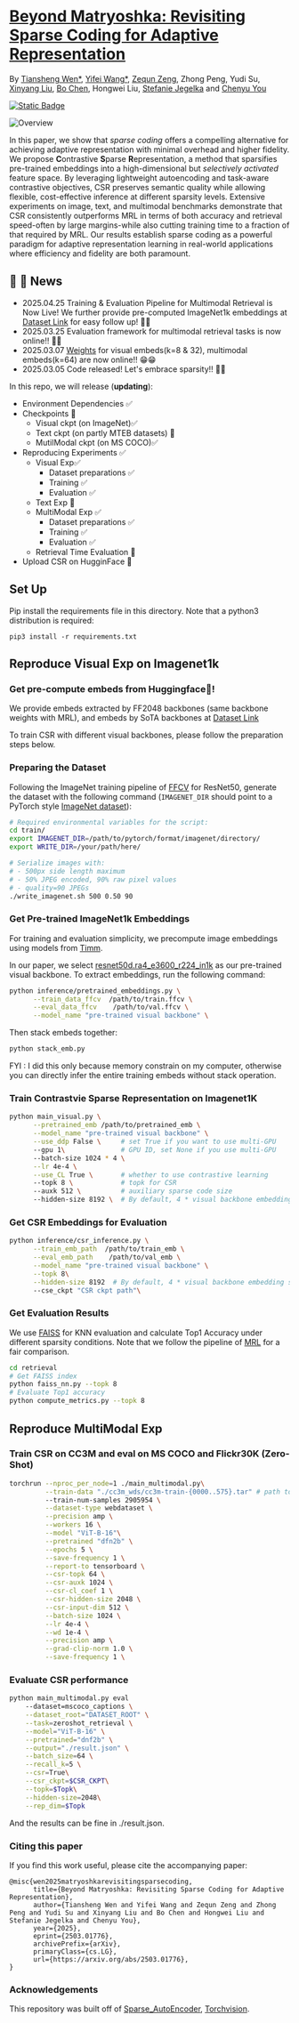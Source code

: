 #  [Beyond Matryoshka: Revisiting Sparse Coding for Adaptive Representation](http://arxiv.org/abs/2503.01776)
By [Tiansheng Wen\*](https://neilwen987.github.io/), [Yifei Wang\*](https://yifeiwang77.com/), [Zequn Zeng](https://joeyz0z.github.io/), Zhong Peng, Yudi Su, [Xinyang Liu](https://xinyangatk.github.io/),
[Bo Chen](https://web.xidian.edu.cn/bchen/en/index.html), Hongwei Liu, [Stefanie Jegelka](https://people.csail.mit.edu/stefje/) and [Chenyu You](https://chenyuyou.me/)

<a href='https://arxiv.org/abs/2503.01776'><img alt="Static Badge" src="https://img.shields.io/badge/Paper-arXiv-red"></a>

![Overview](./assets/overview.jpg)

In this paper, we show that *sparse coding* offers a compelling alternative for achieving adaptive representation with minimal overhead and higher fidelity. We propose **C**ontrastive **S**parse **R**epresentation, a method that sparsifies pre-trained embeddings into a high-dimensional but *selectively activated* feature space. By leveraging lightweight autoencoding and task-aware contrastive objectives, CSR preserves semantic quality while allowing flexible, cost-effective inference at different sparsity levels. Extensive experiments on image, text, and multimodal benchmarks demonstrate that CSR consistently outperforms MRL in terms of both accuracy and retrieval speed-often by large margins-while also cutting training time to a fraction of that required by MRL. Our results establish sparse coding as a powerful paradigm for adaptive representation learning in real-world applications where efficiency and fidelity are both paramount. 

## &#x1F680; &#x1F680; News
- 2025.04.25 Training & Evaluation Pipeline for Multimodal Retrieval is Now Live! We further provide pre-computed ImageNet1k embeddings at [Dataset Link](https://huggingface.co/datasets/W1nd-navigator/CSR-precompute-embeds) for easy follow up! 🙌🙌
- 2025.03.25 Evaluation framework for multimodal retrieval tasks is now online!! &#x1FABC;&#x1FABC;
- 2025.03.07  [Weights](https://drive.google.com/drive/folders/1fI4ip-tcjSrmXtFANmIDTh1wERPlfySO?usp=sharing)
 for visual embeds(k=8 & 32), multimodal embeds(k=64) are now online!! &#x1F601;&#x1F601;
- 2025.03.05  Code released! Let's embrace sparsity!! &#x1F389;&#x1F389;

In this repo, we will release (**updating**):

- Environment Dependencies &#x2705;
- Checkpoints &#x1F4CC;
  - Visual ckpt (on ImageNet)&#x2705;
  - Text ckpt (on partly MTEB datasets) &#x1F4CC;
  - MutilModal ckpt (on MS COCO)&#x2705;
- Reproducing Experiments &#x2705;
  - Visual Exp&#x2705;
    - Dataset preparations &#x2705;
    - Training &#x2705;
    - Evaluation &#x2705;
  - Text Exp &#x1F4CC;
  - MultiModal Exp &#x2705;
    - Dataset preparations &#x2705;
    - Training &#x2705;
    - Evaluation &#x2705;
  - Retrieval Time Evaluation &#x1F4CC;
- Upload CSR on HugginFace &#x1F4CC;

## Set Up
Pip install the requirements file in this directory. Note that a python3 distribution is required:
```
pip3 install -r requirements.txt
```

## Reproduce Visual Exp on Imagenet1k
### Get pre-compute embeds from Huggingface🤗!
We provide embeds extracted by FF2048 backbones (same backbone weights with MRL), and embeds by SoTA backbones at
[Dataset Link](https://huggingface.co/datasets/W1nd-navigator/CSR-precompute-embeds) 

To train CSR with different visual backbones, please follow the preparation steps below.
### Preparing the Dataset
Following the ImageNet training pipeline of [FFCV](https://github.com/libffcv/ffcv-imagenet) for ResNet50, generate the dataset with the following command (`IMAGENET_DIR` should point to a PyTorch style [ImageNet dataset](https://github.com/MadryLab/pytorch-imagenet-dataset)):

```bash
# Required environmental variables for the script:
cd train/
export IMAGENET_DIR=/path/to/pytorch/format/imagenet/directory/
export WRITE_DIR=/your/path/here/

# Serialize images with:
# - 500px side length maximum
# - 50% JPEG encoded, 90% raw pixel values
# - quality=90 JPEGs
./write_imagenet.sh 500 0.50 90
```

### Get Pre-trained ImageNet1k Embeddings
For training and evaluation simplicity, we precompute image embeddings using models from [Timm](https://github.com/huggingface/pytorch-image-models).

In our paper, we select [resnet50d.ra4_e3600_r224_in1k](https://huggingface.co/timm/resnet50d.ra4_e3600_r224_in1k) as our pre-trained visual backbone.
To extract embeddings, run the following command:
```bash
python inference/pretrained_embeddings.py \
      --train_data_ffcv  /path/to/train.ffcv \
      --eval_data_ffcv    /path/to/val.ffcv \
      --model_name "pre-trained visual backbone" \
```
Then stack embeds together:
```bash
python stack_emb.py
```
FYI : I did this only because memory constrain on my computer, otherwise you can directly infer the entire training embeds without stack operation.

### Train Contrastvie Sparse Representation on Imagenet1K
```bash
python main_visual.py \
      --pretrained_emb /path/to/pretrained_emb \
      --model_name "pre-trained visual backbone" \
      --use_ddp False \     # set True if you want to use multi-GPU
      --gpu 1\              # GPU ID, set None if you use multi-GPU
      --batch-size 1024 * 4 \
      --lr 4e-4 \
      --use_CL True \       # whether to use contrastive learning
      --topk 8 \            # topk for CSR
      --auxk 512 \          # auxiliary sparse code size
      --hidden-size 8192 \  # By default, 4 * visual backbone embedding size
```
### Get CSR Embeddings for Evaluation
```bash
python inference/csr_inference.py \
      --train_emb_path  /path/to/train_emb \
      --eval_emb_path    /path/to/val_emb \
      --model_name "pre-trained visual backbone" \
      --topk 8\
      --hidden-size 8192  # By default, 4 * visual backbone embedding size
      --cse_ckpt "CSR ckpt path"\
```

### Get Evaluation Results
We use [FAISS](https://github.com/facebookresearch/faiss) for KNN evaluation and calculate Top1 Accuracy under different sparsity conditions.
Note that we follow the pipeline of [MRL](https://github.com/RAIVNLab/MRL/tree/main/retrieval) for a fair comparison.
```bash
cd retrieval
# Get FAISS index
python faiss_nn.py --topk 8
# Evaluate Top1 accuracy
python compute_metrics.py --topk 8
```

## Reproduce MultiModal Exp

### Train CSR on CC3M and eval on MS COCO and Flickr30K (Zero-Shot)

```bash
torchrun --nproc_per_node=1 ./main_multimodal.py\
         --train-data "./cc3m_wds/cc3m-train-{0000..575}.tar" # path to training datsets
         --train-num-samples 2905954 \
         --dataset-type webdataset \
         --precision amp \
         --workers 16 \
         --model "ViT-B-16"\
         --pretrained "dfn2b" \
         --epochs 5 \
         --save-frequency 1 \
         --report-to tensorboard \
         --csr-topk 64 \
         --csr-auxk 1024 \
         --csr-cl_coef 1 \
         --csr-hidden-size 2048 \
         --csr-input-dim 512 \
         --batch-size 1024 \
         --lr 4e-4 \
         --wd 1e-4 \
         --precision amp \
         --grad-clip-norm 1.0 \
         --save-frequency 1 \
```

### Evaluate CSR performance
```bash
python main_multimodal.py eval
    --dataset=mscoco_captions \
    --dataset_root="DATASET_ROOT" \
    --task=zeroshot_retrieval \
    --model="ViT-B-16" \
    --pretrained="dnf2b" \
    --output="./result.json" \
    --batch_size=64 \
    --recall_k=5 \
    --csr=True\
    --csr_ckpt=$CSR_CKPT\
    --topk=$Topk\
    --hidden-size=2048\
    --rep_dim=$Topk
```

And the results can be fine in ./result.json.

### Citing this paper
If you find this work useful, please cite the accompanying paper:
```
@misc{wen2025matryoshkarevisitingsparsecoding,
      title={Beyond Matryoshka: Revisiting Sparse Coding for Adaptive Representation}, 
      author={Tiansheng Wen and Yifei Wang and Zequn Zeng and Zhong Peng and Yudi Su and Xinyang Liu and Bo Chen and Hongwei Liu and Stefanie Jegelka and Chenyu You},
      year={2025},
      eprint={2503.01776},
      archivePrefix={arXiv},
      primaryClass={cs.LG},
      url={https://arxiv.org/abs/2503.01776}, 
}
```
### Acknowledgements
This repository was built off of [Sparse_AutoEncoder](https://github.com/openai/sparse_autoencoder), [Torchvision](https://github.com/pytorch/vision).


